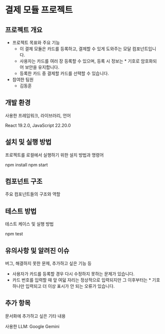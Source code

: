 # 결제 모듈 프로젝트

## 프로젝트 개요

- 프로젝트 목표와 주요 기능
  - 이 결제 모듈은 카드를 등록하고, 결제할 수 있게 도와주는 모달 컴포넌트입니다.
  - 사용자는 카드를 여러 장 등록할 수 있으며, 등록 시 정보는 * 기호로 암호화되어 보안을 유지합니다.
  - 등록한 카드 중 결제할 카드를 선택할 수 있습니다.
- 참여한 팀원
  - 김동훈

## 개발 환경

사용한 프레임워크, 라이브러리, 언어

React 19.2.0, JavaScript 22.20.0

## 설치 및 실행 방법

프로젝트를 로컬에서 실행하기 위한 설치 방법과 명령어

npm install
npm start

## 컴포넌트 구조

주요 컴포넌트들의 구조와 역할

## 테스트 방법

테스트 케이스 및 실행 방법

npm test

## 유의사항 및 알려진 이슈

버그, 해결하지 못한 문제, 추가하고 싶은 기능 등

- 사용자가 카드를 등록할 경우 다시 수정하지 못하는 문제가 있습니다.
- 카드 번호를 입력할 때 앞 여덟 자리는 정상적으로 입력되지만 그 이후부터는 * 기호 하나만 입력되고 더 이상 표시가 안 되는 오류가 있습니다.

## 추가 항목

문서화에 추가하고 싶은 기타 내용

사용한 LLM: Google Gemini
